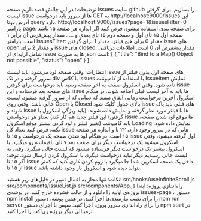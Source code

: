 توضیحات:
در این چالش قصد داریم صفحه issues سایت github را بسازیم.
برای گرفتن لیست issue ها از سرور باید درخواست GET به
http://localhost:9000/issues
این آدرس دوتا query دارد.
http://localhost:9000/issues?page=1&issuesFilter=0
پارامتر page: برای صفحه بندی استفاده میشود. فرض کنید اگر اندازه هر صفحه ۱۵ باشد صفحه اول ۱۵ تای اول و صفحه دوم ۱۵ تای بعدی و ... . مقدار پیش‌فرض آن برابر ۱ است.
پارامتر issuesFilter: مقدار 0 برای هیچ فیلتر، مقدار 1 برای گرفتن issue های open و مقدار 2 برای issue های closed. مقدار پیشفرض آن 0 است.
اطلاعات دریافتی شامل ارایه‌ای از issue ها به صورت json است:
[
  {
    "title": "Bind to a Map() Object not possible",
    "status": "open"
  }
]
 
انتظارات:
وقتی صفحه لود می‌شود، باید لیست issue های صفحه اول بدون فیلتر از سرور گرفته و در تگ div با  کلاس issues با استفاده از کامپوننت IssueItem نمایش داده شود.
وقتی اسکرول صفحه به اخر صفحه رسید باید درخواست برای گرفتن issue های صفحه بعد فرستاده و این issue ها باید به آخر لیست قبلی اضافه شوند.
در هنگام اسکرول آخرین درخواست زمانی اتفاق میفتد که دیتایی که از سرور گرفته میشود، لیست خالی باشد.
وقتی روی Open یا Closed بالای جدول کلیک شود issue های قبلی باید پاک شوند و issue ها با فیلتر مورد نظر گرفته و نمایش داده شوند. (باید ویژگی اسکرول با این فیلتر جدید هم کار کند)
بعداز هر درخواستی (گرفتن issue ها موقع لود شدن صفحه، تغییر فیلتر و لود کردن بیشتر موقع اسکرول) باید کامپوننت Loading نمایش داده شود.
نکته: فرض کنید تعداد کل issue هایی که در سرور وجود دارد، ۲۲ تا و اندازه هر صفحه ۱۵ است. در هنگام لود شدن صفحه یک درخواست و ۱۵ تا issue اول گرفته میشود، وقتی اسکرول میشود یک درخواست دیگر برای صفحه بعد ۷ تای باقیمانده رو میگیرد. با اسکرول بیشتر یک درخواست دیگر فرستاده میشود که لیست خالی میگیرد. وقتی به لیست خالی رسیدیم دیگر نباید درخواست دیگری با اسکرول کردن ارسال شود.
توجه: اگر ۱۵ تا issue داخل یک صفحه اسکرین شما جا میگیرد با زوم کردن کاری کنید که کمتر از ۱۵ تا issue بتواند دیده شود و اسکرول بار وجود داشته باشد.
 

نکات:
تنها مجاز به اعمال تغییر در فایل‌های زیر هستید:
src/hooks/useInfiniteScroll.js
src/components/IssueList.js
src/components/App.js
راه‌اندازی پروژه:
ابتدا پروژه‌ی اولیه را دانلود و از حالت فشرده خارج کنید.
در پوشه‌ی issues-page ، دستور npm install را برای نصب نیازمندی‌ها اجرا کنید.
در همین پوشه، دستور npm run server را برای راه‌اندازی سرور پروژه اجرا کنید.
سپس با اجرای دستور npm start در ترمینالی دیگر پروژه ری‌اکت را اجرا کنید.
